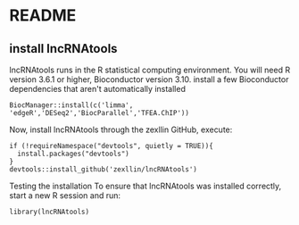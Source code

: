 # README
## install lncRNAtools

lncRNAtools runs in the R statistical computing environment. You will need R version 3.6.1 or higher, Bioconductor version 3.10. install a few Bioconductor dependencies that aren't automatically installed

```
BiocManager::install(c('limma', 'edgeR','DESeq2','BiocParallel','TFEA.ChIP'))
```

Now, install lncRNAtools through the zexllin GitHub, execute:
```
if (!requireNamespace("devtools", quietly = TRUE)){
  install.packages("devtools")
}
devtools::install_github('zexllin/lncRNAtools')
```
Testing the installation
To ensure that lncRNAtools was installed correctly, start a new R session and run:
```
library(lncRNAtools)
```

